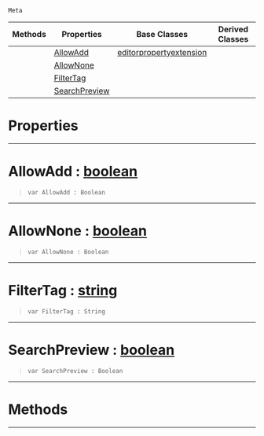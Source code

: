  `Meta`

|Methods|Properties|Base Classes|Derived Classes|
|---|---|---|---|
| |[ AllowAdd](metaeditorresource.md#allowadd-zilch-engine-doc)|[editorpropertyextension](editorpropertyextension.md)| |
| |[ AllowNone](metaeditorresource.md#allownone-zilch-engine-do)| | |
| |[ FilterTag](metaeditorresource.md#filtertag-zilch-engine-do)| | |
| |[ SearchPreview](metaeditorresource.md#searchpreview-zilch-engin)| | |


 #  Properties


---  
 #  AllowAdd : [boolean](../nada_base_types/boolean.md)

> 
> ``` lang=cpp, name=Nada
> var AllowAdd : Boolean


---  
 #  AllowNone : [boolean](../nada_base_types/boolean.md)

> 
> ``` lang=cpp, name=Nada
> var AllowNone : Boolean


---  
 #  FilterTag : [string](../nada_base_types/string.md)

> 
> ``` lang=cpp, name=Nada
> var FilterTag : String


---  
 #  SearchPreview : [boolean](../nada_base_types/boolean.md)

> 
> ``` lang=cpp, name=Nada
> var SearchPreview : Boolean


---  
 #  Methods


---  
 

 